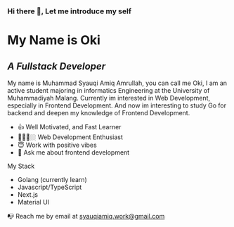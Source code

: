 ### Hi there 👋, Let me introduce my self 

# My Name is Oki
## _A Fullstack Developer_

My name is Muhammad Syauqi Amiq Amrullah, you can call me Oki,
I am an active student majoring in informatics Engineering at the University of Muhammadiyah Malang.
Currently im interested in Web Development, especially in Frontend Development.
And now im interesting to study Go for backend and deepen my knowledge of Frontend Development.

- 👍 Well Motivated, and Fast Learner
- 👨🏼‍💻🏼 Web Development Enthusiast
- 😇 Work with positive vibes
- 💬 Ask me about frontend development

My Stack
- Golang (currently learn)
- Javascript/TypeScript
- Next.js
- Material UI

📭 Reach me by email at syauqiamiq.work@gmail.com

